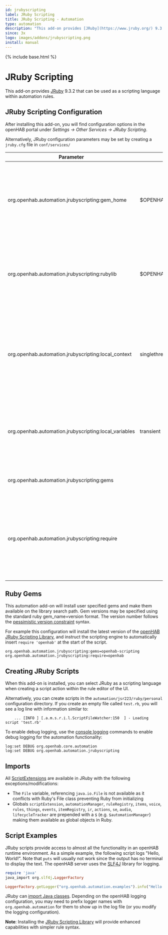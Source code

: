 ```yaml
---
id: jrubyscripting
label: JRuby Scripting
title: JRuby Scripting - Automation
type: automation
description: "This add-on provides [JRuby](https://www.jruby.org/) 9.3.2 that can be used as a scripting language within automation rules."
since: 3x
logo: images/addons/jrubyscripting.png
install: manual
---
```


<!-- Attention authors: Do not edit directly. Please add your changes to the appropriate source repository -->

{% include base.html %}

# JRuby Scripting

This add-on provides [JRuby](https://www.jruby.org/) 9.3.2 that can be used as a scripting language within automation rules.

## JRuby Scripting Configuration

After installing this add-on, you will find configuration options in the openHAB portal under _Settings -> Other Services -> JRuby Scripting_.

Alternatively, JRuby configuration parameters may be set by creating a `jruby.cfg` file in `conf/services/`

| Parameter                                             | Default                                 | Description                                                                                                                                                                                                 |
| ----------------------------------------------------- | --------------------------------------- | ----------------------------------------------------------------------------------------------------------------------------------------------------------------------------------------------------------- |
| org.openhab.automation.jrubyscripting:gem_home        | $OPENHAB_CONF/scripts/lib/ruby/gem_home | Location ruby gems will be installed and loaded, directory will be created if missing and gem installs are specified                                                                                        |
| org.openhab.automation.jrubyscripting:rubylib         | $OPENHAB_CONF/automation/lib/ruby/      | Search path for user libraries. Separate each path with a colon (semicolon in Windows).                                                                                                                     |
| org.openhab.automation.jrubyscripting:local_context   | singlethread                            | The local context holds Ruby runtime, name-value pairs for sharing variables between Java and Ruby. See [this](https://github.com/jruby/jruby/wiki/RedBridge#Context_Instance_Type) for options and details |
| org.openhab.automation.jrubyscripting:local_variables | transient                               | Defines how variables are shared between Ruby and Java. See [this](https://github.com/jruby/jruby/wiki/RedBridge#local-variable-behavior-options) for options and details                                   |
| org.openhab.automation.jrubyscripting:gems            |                                         | A comma separated list of [Ruby Gems](https://rubygems.org/) to install.                                                                                                                                      |
| org.openhab.automation.jrubyscripting:require            |                                         | A comma separated list of script names to be required by the JRuby Scripting Engine at the beginning of user scripts.                                                                                                                                      |

## Ruby Gems

This automation add-on will install user specified gems and make them available on the library search path.
Gem versions may be specified using the standard ruby gem_name=version format.
The version number follows the [pessimistic version constraint](https://guides.rubygems.org/patterns/#pessimistic-version-constraint) syntax.

For example this configuration will install the latest version of the [openHAB JRuby Scripting Library](https://boc-tothefuture.github.io/openhab-jruby/), and instruct the scripting engine to automatically insert `require 'openhab'` at the start of the script. 

```text
org.openhab.automation.jrubyscripting:gems=openhab-scripting
org.openhab.automation.jrubyscripting:require=openhab
```

## Creating JRuby Scripts

When this add-on is installed, you can select JRuby as a scripting language when creating a script action within the rule editor of the UI.

Alternatively, you can create scripts in the `automation/jsr223/ruby/personal` configuration directory.
If you create an empty file called `test.rb`, you will see a log line with information similar to:

```text
    ... [INFO ] [.a.m.s.r.i.l.ScriptFileWatcher:150  ] - Loading script 'test.rb'
```

To enable debug logging, use the [console logging]({{base}}/administration/logging.html) commands to
enable debug logging for the automation functionality:

```text
log:set DEBUG org.openhab.core.automation
log:set DEBUG org.openhab.automation.jrubyscripting
```

## Imports

All [ScriptExtensions]({{base}}/configuration/jsr223.html#scriptextension-objects-all-jsr223-languages) are available in JRuby with the following exceptions/modifications:

- The `File` variable, referencing `java.io.File` is not available as it conflicts with Ruby's File class preventing Ruby from initializing
- Globals `scriptExtension`, `automationManager`, `ruleRegistry`, `items`, `voice`, `rules`, `things`, `events`, `itemRegistry`, `ir`, `actions`, `se`, `audio`, `lifecycleTracker` are prepended with a `$` (e.g. `$automationManager`) making them available as global objects in Ruby.

## Script Examples

JRuby scripts provide access to almost all the functionality in an openHAB runtime environment.
As a simple example, the following script logs "Hello, World!".
Note that `puts` will usually not work since the output has no terminal to display the text.
The openHAB server uses the [SLF4J](https://www.slf4j.org/) library for logging.

```ruby
require 'java'
java_import org.slf4j.LoggerFactory

LoggerFactory.getLogger("org.openhab.automation.examples").info("Hello world!")
```

JRuby can [import Java classes](https://github.com/jruby/jruby/wiki/CallingJavaFromJRuby).
Depending on the openHAB logging configuration, you may need to prefix logger names with `org.openhab.automation` for them to show up in the log file (or you modify the logging configuration).

**Note**: Installing the [JRuby Scripting Library](https://boc-tothefuture.github.io/openhab-jruby/installation/) will provide enhanced capabilities with simpler rule syntax.
